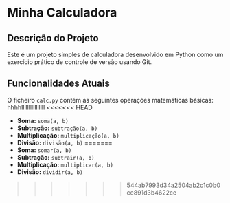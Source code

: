 # Minha Calculadora

## Descrição do Projeto

Este é um projeto simples de calculadora desenvolvido em Python como um exercício prático de controle de versão usando Git.

## Funcionalidades Atuais

O ficheiro `calc.py` contém as seguintes operações matemáticas básicas:
hhhhllllllllllllllll
<<<<<<< HEAD
* **Soma:** `soma(a, b)`
* **Subtração:** `subtração(a, b)`
* **Multiplicação:** `multiplicação(a, b)`
* **Divisão:** `divisão(a, b)`
=======
* **Soma:** `somar(a, b)`
* **Subtração:** `subtrair(a, b)`
* **Multiplicação:** `multiplicar(a, b)`
* **Divisão:** `dividir(a, b)`
>>>>>>> 544ab7993d34a2504ab2c1c0b0ce891d3b4622ce
